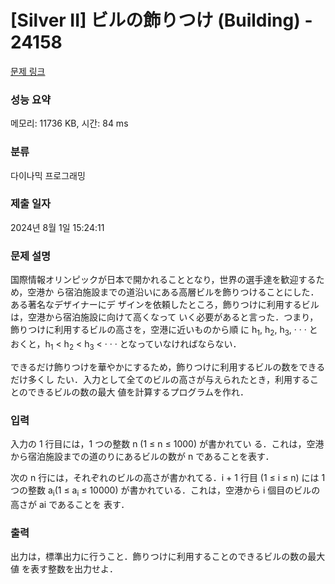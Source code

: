 # [Silver II] ビルの飾りつけ (Building) - 24158 

[문제 링크](https://www.acmicpc.net/problem/24158) 

### 성능 요약

메모리: 11736 KB, 시간: 84 ms

### 분류

다이나믹 프로그래밍

### 제출 일자

2024년 8월 1일 15:24:11

### 문제 설명

<p>国際情報オリンピックが日本で開かれることとなり，世界の選手達を歓迎するため，空港か ら宿泊施設までの道沿いにある高層ビルを飾りつけることにした．ある著名なデザイナーにデ ザインを依頼したところ，飾りつけに利用するビルは，空港から宿泊施設に向けて高くなって いく必要があると言った．つまり，飾りつけに利用するビルの高さを，空港に近いものから順 に h<sub>1</sub>, h<sub>2</sub>, h<sub>3</sub>, · · · とおくと，h<sub>1</sub> < h<sub>2</sub> < h<sub>3</sub> < · · · となっていなければならない．</p>

<p>できるだけ飾りつけを華やかにするため，飾りつけに利用するビルの数をできるだけ多くし たい．入力として全てのビルの高さが与えられたとき，利用することのできるビルの数の最大 値を計算するプログラムを作れ．</p>

### 입력 

 <p>入力の 1 行目には，1 つの整数 n (1 ≤ n ≤ 1000) が書かれてい る．これは，空港から宿泊施設までの道のりにあるビルの数が n であることを表す．</p>

<p>次の n 行には，それぞれのビルの高さが書かれてる．i + 1 行目 (1 ≤ i ≤ n) には 1 つの整数 a<sub>i</sub>(1 ≤ a<sub>i</sub> ≤ 10000) が書かれている．これは，空港から i 個目のビルの高さが ai であることを 表す．</p>

### 출력 

 <p>出力は，標準出力に行うこと．飾りつけに利用することのできるビルの数の最大値 を表す整数を出力せよ．</p>

